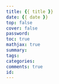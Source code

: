 ```yaml
---
title: {{ title }}
date: {{ date }}
top: false
cover: false
password:
toc: true
mathjax: true
summary:
tags:
categories:
comments: true
id:
---
```

